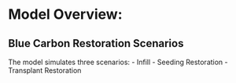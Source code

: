 # Model Overview:
## Blue Carbon Restoration Scenarios

The model simulates three scenarios:
    - Infill
    - Seeding Restoration
    - Transplant Restoration